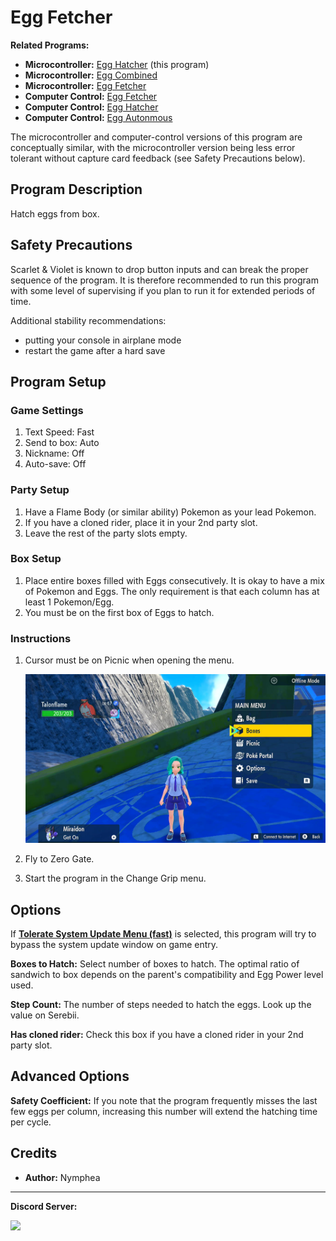 # Egg Fetcher

**Related Programs:**
- **Microcontroller:** [Egg Hatcher](https://github.com/PokemonAutomation/Microcontroller/blob/master/Wiki/Programs/PokemonSV/EggHatcher.md) (this program)
- **Microcontroller:** [Egg Combined](https://github.com/PokemonAutomation/Microcontroller/blob/master/Wiki/Programs/PokemonSV/EggCombined.md)
- **Microcontroller:** [Egg Fetcher](https://github.com/PokemonAutomation/Microcontroller/blob/master/Wiki/Programs/PokemonSV/EggFetcher.md)
- **Computer Control:** [Egg Fetcher](https://github.com/PokemonAutomation/ComputerControl/blob/master/Wiki/Programs/PokemonSV/EggFetcher.md)
- **Computer Control:** [Egg Hatcher](https://github.com/PokemonAutomation/ComputerControl/blob/master/Wiki/Programs/PokemonSV/EggHatcher.md)
- **Computer Control:** [Egg Autonmous](https://github.com/PokemonAutomation/ComputerControl/blob/master/Wiki/Programs/PokemonSV/EggAutonomous.md)

The microcontroller and computer-control versions of this program are conceptually similar, with the microcontroller version being less error tolerant without capture card feedback (see Safety Precautions below).

## Program Description

Hatch eggs from box.

## Safety Precautions

Scarlet & Violet is known to drop button inputs and can break the proper sequence of the program. It is therefore recommended to run this program with some level of supervising if you plan to run it for extended periods of time. 

Additional stability recommendations:
- putting your console in airplane mode
- restart the game after a hard save

## Program Setup

### Game Settings

1. Text Speed: Fast
2. Send to box: Auto
3. Nickname: Off
4. Auto-save: Off

### Party Setup

1. Have a Flame Body (or similar ability) Pokemon as your lead Pokemon.
2. If you have a cloned rider, place it in your 2nd party slot.
3. Leave the rest of the party slots empty.

### Box Setup

1. Place entire boxes filled with Eggs consecutively. It is okay to have a mix of Pokemon and Eggs. The only requirement is that each column has at least 1 Pokemon/Egg.
2. You must be on the first box of Eggs to hatch.

### Instructions

1. Cursor must be on Picnic when opening the menu.
   
   <img src="images/EggHatcher.png">
   
2. Fly to Zero Gate.
3. Start the program in the Change Grip menu.

## Options

If [**Tolerate System Update Menu (fast)**](/Wiki/Programs/NintendoSwitch/FrameworkSettings.md#tolerate-system-update-menu-fast) is selected, this program will try to bypass the system update window on game entry.

**Boxes to Hatch:** Select number of boxes to hatch. The optimal ratio of sandwich to box depends on the parent's compatibility and Egg Power level used.

**Step Count:** The number of steps needed to hatch the eggs. Look up the value on Serebii.

**Has cloned rider:** Check this box if you have a cloned rider in your 2nd party slot.

## Advanced Options

**Safety Coefficient:** If you note that the program frequently misses the last few eggs per column, increasing this number will extend the hatching time per cycle.

## Credits

- **Author:** Nymphea

<hr>

**Discord Server:** 

[<img src="https://canary.discordapp.com/api/guilds/695809740428673034/widget.png?style=banner2">](https://discord.gg/cQ4gWxN)

